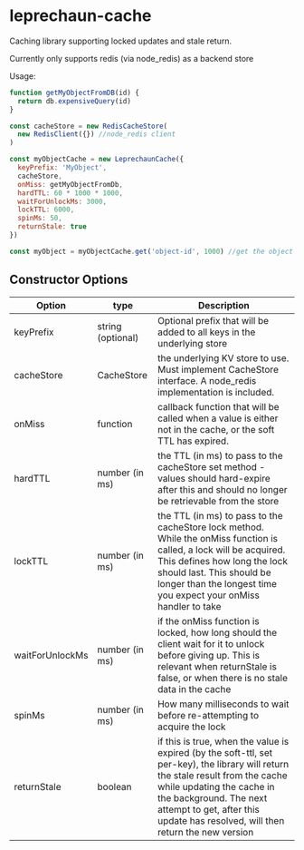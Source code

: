 # leprechaun-cache

Caching library supporting locked updates and stale return.

Currently only supports redis (via node_redis) as a backend store

Usage:

```js
function getMyObjectFromDB(id) {
  return db.expensiveQuery(id)
}

const cacheStore = new RedisCacheStore(
  new RedisClient({}) //node_redis client
)

const myObjectCache = new LeprechaunCache({
  keyPrefix: 'MyObject',
  cacheStore,
  onMiss: getMyObjectFromDb,
  hardTTL: 60 * 1000 * 1000,
  waitForUnlockMs: 3000,
  lockTTL: 6000,
  spinMs: 50,
  returnStale: true
})

const myObject = myObjectCache.get('object-id', 1000) //get the object with key 'object-id'. If it doesn't exist, onMiss will be called, and the data will be stored in the cache with a soft TTL of 1000ms
```

## Constructor Options

| Option          | type              | Description                                                                                                                                                                                                                                                              |
| --------------- | ----------------- | ------------------------------------------------------------------------------------------------------------------------------------------------------------------------------------------------------------------------------------------------------------------------ |
| keyPrefix       | string (optional) | Optional prefix that will be added to all keys in the underlying store                                                                                                                                                                                                   |
| cacheStore      | CacheStore        | the underlying KV store to use. Must implement CacheStore interface. A node_redis implementation is included.                                                                                                                                                            |
| onMiss          | function          | callback function that will be called when a value is either not in the cache, or the soft TTL has expired.                                                                                                                                                              |
| hardTTL         | number (in ms)    | the TTL (in ms) to pass to the cacheStore set method - values should hard-expire after this and should no longer be retrievable from the store                                                                                                                           |
| lockTTL         | number (in ms)    | the TTL (in ms) to pass to the cacheStore lock method. While the onMiss function is called, a lock will be acquired. This defines how long the lock should last. This should be longer than the longest time you expect your onMiss handler to take                      |
| waitForUnlockMs | number (in ms)    | if the onMiss function is locked, how long should the client wait for it to unlock before giving up. This is relevant when returnStale is false, or when there is no stale data in the cache                                                                             |
| spinMs          | number (in ms)    | How many milliseconds to wait before re-attempting to acquire the lock                                                                                                                                                                                                   |
| returnStale     | boolean           | if this is true, when the value is expired (by the soft-ttl, set per-key), the library will return the stale result from the cache while updating the cache in the background. The next attempt to get, after this update has resolved, will then return the new version |
